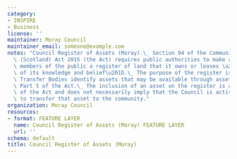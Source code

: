 ```yaml
---
category:
- INSPIRE
- Business
license: ''
maintainer: Moray Council
maintainer_email: someone@example.com
notes: "Council Register of Assets (Moray).\_ Section 94 of the Community Empowerment\
  \ (Scotland) Act 2015 (the Act) requires public authorities to make available to\
  \ members of the public a register of land that it owns or leases \u201Cto the best\
  \ of its knowledge and belief\u201D.\_ The purpose of the register is to help Community\
  \ Transfer Bodies identify assets that may be available through asset transfer under\
  \ Part 5 of the Act.\_ The inclusion of an asset on the register is a requirement\
  \ of the Act and does not necessarily imply that the Council is actively seeking\
  \ to transfer that asset to the community."
organization: Moray Council
resources:
- format: FEATURE LAYER
  name: Council Register of Assets (Moray) FEATURE LAYER
  url: ''
schema: default
title: Council Register of Assets (Moray)
---
```

